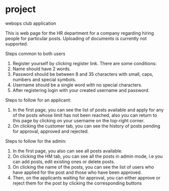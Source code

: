 # project
webops club application

This is web page for the HR department for a company regarding hiring people for particular posts. Uploading of documents is currently not supported.

Steps common to both users

1. Register yourself by clicking register link. There are some conditions:
 1. Name should have 2 words.
 2. Password should be between 8 and 35 characters with small, caps, numbers and special symbols.
 3. Username should be a single word with no special characters.
2. After registering login with your created username and password.

Steps to follow for an applicant:

1. In the first page, you can see the list of posts available and apply for any of the posts whose limit has not been reached, also you can return to this page by clicking on your username on the top-right corner.
2. On clicking the customer tab, you can see the history of posts pending for approval, approved and rejected.

Steps to follow for the admin:

1. In the first page, you also can see all posts available.
2. On clicking the HM tab, you can see all the posts in admin mode, i.e you can add posts, edit existing ones or delete posts.
3. On clicking the name of the posts, you can see the list of users who have applied for the post and those who have been approved.
4. Then, on the applicants waiting for approval, you can either approve or reject them for the post by clicking the corresponding buttons
